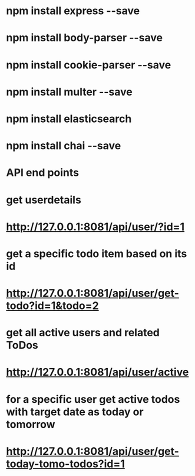 # npm install express --save
# npm install body-parser --save
# npm install cookie-parser --save
# npm install multer --save
# npm install elasticsearch
# npm install chai --save

# API end points

# get userdetails

# http://127.0.0.1:8081/api/user/?id=1

# get a specific todo item based on its id

# http://127.0.0.1:8081/api/user/get-todo?id=1&todo=2

# get all active users and related ToDos

# http://127.0.0.1:8081/api/user/active

# for a specific user get active todos with target date as today or tomorrow

# http://127.0.0.1:8081/api/user/get-today-tomo-todos?id=1
